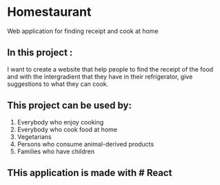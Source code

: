 # Homestaurant
Web application for finding receipt and cook at home 
## In this project :
I want to create a website that help people to find the receipt of the food and with the intergradient that they have in their refrigerator, give suggestions to what they can cook.
## This project can be used by:
1.	Everybody who enjoy cooking 
2.	Everybody who cook food at home
3.	 Vegetarians
4.	Persons who consume animal-derived products 
5.	Families who have children
## THis application is made with # React 
